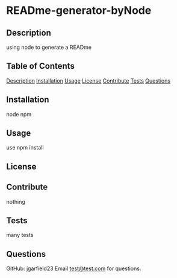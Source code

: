 
# READme-generator-byNode                     

## Description

using node to generate a READme

## Table of Contents

[Description](#description)
[Installation](#installation)
[Usage](#usage)
[License](#license)
[Contribute](#contribute)
[Tests](#tests)
[Questions](#questions)

## Installation

node npm

## Usage

use npm install

## License




## Contribute

nothing

## Tests

many tests

## Questions

GitHub: jgarfield23
Email test@test.com for questions.

